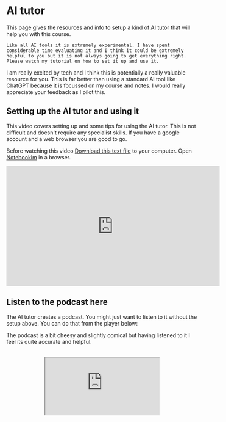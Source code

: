 # AI tutor

This page gives the resources and info to setup a kind of AI tutor that will help you with this course. 

```{warning}
Like all AI tools it is extremely experimental. I have spent considerable time evaluating it and I think it could be extremely helpful to you but it is not always going to get everything right. Please watch my tutorial on how to set it up and use it. 
```

I am really excited by tech and I think this is potentially a really valuable resource for you. This is far better than using a standard AI tool like ChatGPT because it is focussed on my course and notes. I would really appreciate your feedback as I pilot this. 

## Setting up the AI tutor and using it

This video covers setting up and some tips for using the AI tutor. This is not difficult and doesn't require any specialist skills. If you have a google account and a web browser you are good to go.

Before watching this video <a href="https://phys3009.github.io/content/info_course/resources/notebooklm.txt">Download this text file</a> to your computer. Open <a href="https://notebooklm.google/">Notebooklm</a> in a browser.

<div style="text-align: center;">
<iframe width="560" height="315" src="https://www.youtube.com/embed/37m3Eg-b_Xs?si=CEaKMdF1mg-bAEkm" title="YouTube video player" frameborder="0" allow="accelerometer; autoplay; clipboard-write; encrypted-media; gyroscope; picture-in-picture; web-share" referrerpolicy="strict-origin-when-cross-origin" allowfullscreen></iframe>
<!--
<video width="80%" controls>
  <source src="https://www.nottingham.ac.uk/~ppzmis/phys3009/videos/ai.mp4" type="video/mp4">
  Your browser does not support the video tag.
</video>
-->
</div>


## Listen to the podcast here

The AI tutor creates a podcast. You might just want to listen to it without the setup above. You can do that from the player below:

The podcast is a bit cheesy and slightly comical but having listened to it I feel its quite accurate and helpful.

<br>
<div style="text-align: center;">
<iframe src="https://unixweb.nottingham.ac.uk/~ppzmis/phys3009/videos/PHYS3009_aipodcast.wav" style="display: block; margin: 0 auto;"></iframe>
</div>
